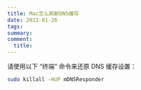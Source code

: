 ```yaml
---
title: Mac怎么刷新DNS缓存
date: 2022-01-26
tags:
summary: 
comment:
  title: 
---
```



请使用以下 “终端” 命令来还原 DNS 缓存设置：

```sh
sudo killall -HUP mDNSResponder
```


